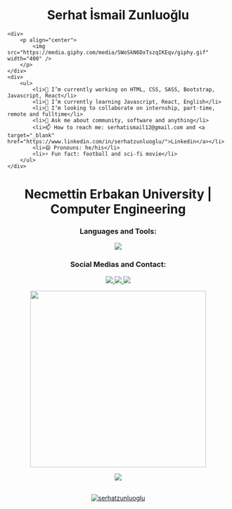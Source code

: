 <h1 align="center"> <b> Serhat İsmail Zunluoğlu </b> </h1>

    <div>
        <p align="center">
            <img src="https://media.giphy.com/media/SWoSkN6DxTszqIKEqv/giphy.gif" width="400" />
        </p>
    </div>
    <div>
        <ul>
            <li>🔭 I’m currently working on HTML, CSS, SASS, Bootstrap, Javascript, React</li>
            <li>🌱 I’m currently learning Javascript, React, English</li>
            <li>👯 I’m looking to collaborate on internship, part-time, remote and fulltime</li>
            <li>💬 Ask me about community, software and anything</li>
            <li>📫 How to reach me: serhatismail12@gmail.com and <a target="_blank" href="https://www.linkedin.com/in/serhatzunluoglu/">Linkedin</a></li>
            <li>😄 Pronouns: he/his</li>
            <li>⚡ Fun fact: football and sci-fi movie</li>
        </ul>
    </div>




<h1 align="center"> <b> Necmettin Erbakan University | Computer Engineering </b> </h1>

<h3 align="center">Languages and Tools:</h3>
<p align="center">
  <a href="https://skillicons.dev">
    <img src="https://skillicons.dev/icons?i=html,css,sass,bootstrap,styledcomponents,js,react,vite,git,gitlab,yarn,npm,netlify,figma,vscode&perline=10" />
  </a>
</p>

<h3 align="center">Social Medias and Contact:</h3>
<p align="center">
  <a target="_blank" href="https://www.linkedin.com/in/serhatzunluoglu/">
    <img src="https://skillicons.dev/icons?i=linkedin&perline=10" />
  </a>
     <a target="_blank" href="https://www.instagram.com/harry_codder/">
    <img src="https://skillicons.dev/icons?i=instagram&perline=10" />
  </a>
     <a target="_blank" href="mailto:serhatismail12@gmail.com">
    <img src="https://skillicons.dev/icons?i=gmail&perline=10" />
</p>

<p align="center">
<img src="https://media.giphy.com/media/SWoSkN6DxTszqIKEqv/giphy.gif" width="400" />
</p>

<div align="center">
<img src="https://komarev.com/ghpvc/?username=serhat-zunluoglu&&style=flat-square" align="center" />
</div>  

<br/>

<p align="center" ><img src="https://github-readme-stats.vercel.app/api/top-langs?username=serhatzunluoglu&show_icons=true&theme=radical&locale=en&layout=compact" alt="serhatzunluoglu"/></p>
